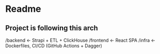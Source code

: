 # Readme

## Project is following this arch


/backend       ← Strapi + ETL + ClickHouse
/frontend      ← React SPA
/infra         ← Dockerfiles, CI/CD (GitHub Actions + Dagger)
